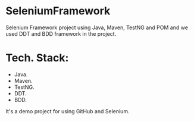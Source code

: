 # SeleniumFramework
Selenium Framework project using Java, Maven, TestNG and POM
and we used DDT and BDD framework in the project.

# Tech. Stack:

- Java.
- Maven.
- TestNG.
- DDT.
- BDD.

It's a demo project for using GitHub and Selenium.
